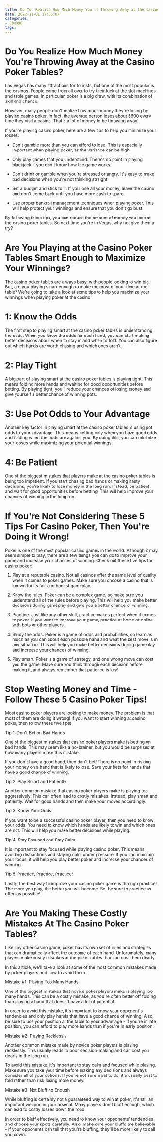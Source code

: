 ```yaml
---
title: Do You Realize How Much Money You're Throwing Away at the Casino Poker Tables
date: 2022-11-01 17:56:07
categories:
- Jbo098
tags:
---
```



#  Do You Realize How Much Money You're Throwing Away at the Casino Poker Tables?

Las Vegas has many attractions for tourists, but one of the most popular is the casinos. People come from all over to try their luck at the slot machines and table games. In particular, poker is a big draw, with its combination of skill and chance.

However, many people don't realize how much money they're losing by playing casino poker. In fact, the average person loses about $600 every time they visit a casino. That's a lot of money to be throwing away!

If you're playing casino poker, here are a few tips to help you minimize your losses:

* Don't gamble more than you can afford to lose. This is especially important when playing poker, as the variance can be high.

* Only play games that you understand. There's no point in playing blackjack if you don't know how the game works.

* Don't drink or gamble when you're stressed or angry. It's easy to make bad decisions when you're not thinking straight.

* Set a budget and stick to it. If you lose all your money, leave the casino and don't come back until you have more cash to spare.

* Use proper bankroll management techniques when playing poker. This will help protect your winnings and ensure that you don't go bust.

By following these tips, you can reduce the amount of money you lose at the casino poker tables. So next time you're in Vegas, why not give them a try?

#  Are You Playing at the Casino Poker Tables Smart Enough to Maximize Your Winnings?

The casino poker tables are always busy, with people looking to win big. But, are you playing smart enough to make the most of your time at the table? We’re going to take a look at some tips to help you maximize your winnings when playing poker at the casino.

# 1: Know the Odds

The first step to playing smart at the casino poker tables is understanding the odds. When you know the odds for each hand, you can start making better decisions about when to stay in and when to fold. You can also figure out which hands are worth chasing and which ones aren’t.

# 2: Play Tight

A big part of playing smart at the casino poker tables is playing tight. This means folding more hands and waiting for good opportunities before betting. By playing tight, you’ll reduce your chances of losing money and give yourself a better chance of winning pots.

# 3: Use Pot Odds to Your Advantage

Another key factor in playing smart at the casino poker tables is using pot odds to your advantage. This means betting only when you have good odds and folding when the odds are against you. By doing this, you can minimize your losses while maximizing your potential winnings.

# 4: Be Patient

One of the biggest mistakes that players make at the casino poker tables is being too impatient. If you start chasing bad hands or making hasty decisions, you’re likely to lose money in the long run. Instead, be patient and wait for good opportunities before betting. This will help improve your chances of winning in the long run.

#  If You're Not Considering These 5 Tips For Casino Poker, Then You're Doing it Wrong!

Poker is one of the most popular casino games in the world. Although it may seem simple to play, there are a few things you can do to improve your game and increase your chances of winning. Check out these five tips for casino poker:

1. Play at a reputable casino. Not all casinos offer the same level of quality when it comes to poker games. Make sure you choose a casino that is known for its fair and honest gameplay.

2. Know the rules. Poker can be a complex game, so make sure you understand all of the rules before playing. This will help you make better decisions during gameplay and give you a better chance of winning.

3. Practice. Just like any other skill, practice makes perfect when it comes to poker. If you want to improve your game, practice at home or online with bots or other players.

4. Study the odds. Poker is a game of odds and probabilities, so learn as much as you can about each possible hand and what the best move is in any situation. This will help you make better decisions during gameplay and increase your chances of winning.

5. Play smart. Poker is a game of strategy, and one wrong move can cost you the game. Make sure you think through each decision before making it, and always remember that patience is key!

#  Stop Wasting Money and Time - Follow These 5 Casino Poker Tips!

Most casino poker players are looking to make money. The problem is that most of them are doing it wrong! If you want to start winning at casino poker, then follow these five tips!

Tip 1: Don't Bet on Bad Hands

One of the biggest mistakes that casino poker players make is betting on bad hands. This may seem like a no-brainer, but you would be surprised at how many players make this mistake.

If you don't have a good hand, then don't bet! There is no point in risking your money on a hand that is likely to lose. Save your bets for hands that have a good chance of winning.

Tip 2: Play Smart and Patiently

Another common mistake that casino poker players make is playing too aggressively. This can often lead to costly mistakes. Instead, play smart and patiently. Wait for good hands and then make your moves accordingly.

Tip 3: Know Your Odds

If you want to be a successful casino poker player, then you need to know your odds. You need to know which hands are likely to win and which ones are not. This will help you make better decisions while playing.

Tip 4: Stay Focused and Stay Calm

It is important to stay focused while playing casino poker. This means avoiding distractions and staying calm under pressure. If you can maintain your focus, it will help you play better poker and increase your chances of winning.

Tip 5: Practice, Practice, Practice!


 Lastly, the best way to improve your casino poker game is through practice! The more you play, the better you will become. So, be sure to practice as often as possible!

#  Are You Making These Costly Mistakes At The Casino Poker Tables?

Like any other casino game, poker has its own set of rules and strategies that can dramatically affect the outcome of each hand. Unfortunately, many players make costly mistakes at the poker tables that can cost them dearly.

In this article, we'll take a look at some of the most common mistakes made by poker players and how to avoid them.

Mistake #1: Playing Too Many Hands

One of the biggest mistakes that novice poker players make is playing too many hands. This can be a costly mistake, as you're often better off folding than playing a hand that doesn't have a lot of potential.

In order to avoid this mistake, it's important to know your opponent's tendencies and only play hands that have a good chance of winning. Also, be sure to use your position at the table to your advantage - if you're in late position, you can afford to play more hands than if you're in early position.

Mistake #2: Playing Recklessly

Another common mistake made by novice poker players is playing recklessly. This usually leads to poor decision-making and can cost you dearly in the long run.

To avoid this mistake, it's important to stay calm and focused while playing. Make sure you take your time before making any decisions and always consider all of your options. If you're not sure what to do, it's usually best to fold rather than risk losing more money.

Mistake #3: Not Bluffing Enough

While bluffing is certainly not a guaranteed way to win at poker, it's still an important weapon in your arsenal. Many players don't bluff enough, which can lead to costly losses down the road.

In order to bluff effectively, you need to know your opponents' tendencies and choose your spots carefully. Also, make sure your bluffs are believable - if your opponents can tell that you're bluffing, they'll be more likely to call you down.